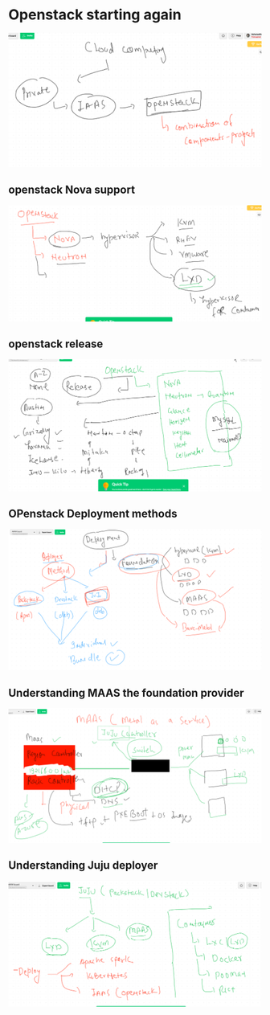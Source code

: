 # Openstack starting again 

<img src="cloud.png">

##  openstack Nova support 

<img src="nova.png">


## openstack release 

<img src="release.png">

##  OPenstack Deployment methods 

<img src="method.png">

## Understanding MAAS the foundation provider 

<img src="maas.png">

## Understanding Juju deployer 

<img src="juju.png">

